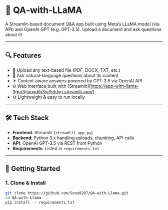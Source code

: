 # 🦙 QA‑with‑LLaMA

A Streamlit-based document Q&A app built using Meta’s LLaMA model (via API) and OpenAI GPT (e.g. GPT‑3.5). Upload a document and ask questions about it!

---

## 🔍 Features

- 📄 Upload any text-based file (PDF, DOCX, TXT, etc.)
- 💬 Ask natural-language questions about its content
- ✳ Context‑aware answers powered by GPT‑3.5 via OpenAI API
- 🌐 Web interface built with [Streamlit][https://app-with-llama-3gur3guqxdtb3iuf5jfdvg.streamlit.app/]
- ⚙️ Lightweight & easy to run locally

---

## 🛠️ Tech Stack

- **Frontend**: Streamlit (`streamlit_app.py`)
- **Backend**: Python 3.x handling uploads, chunking, API calls
- **API**: OpenAI GPT‑3.5 via REST from Python
- **Requirements**: Listed in `requirements.txt`

---

## 🚀 Getting Started

### 1. Clone & Install

```bash
git clone https://github.com/Sonu0207/QA-with-Llama.git
cd QA-with-Llama
pip install -r requirements.txt
